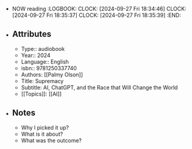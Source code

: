 - NOW reading
  :LOGBOOK:
  CLOCK: [2024-09-27 Fri 18:34:46]
  CLOCK: [2024-09-27 Fri 18:35:37]
  CLOCK: [2024-09-27 Fri 18:35:39]
  :END:
- ## Attributes
	- Type:: audiobook
	- Year:: 2024
	- Language:: English
	- isbn:: 9781250337740
	- Authors: [[Palmy Olson]]
	- Title: Supremacy
	- Subtitle: AI, ChatGPT, and the Race that Will Change the World
	- [[Topics]]: [[AI]]
- ## Notes
	- Why I picked it up?
	- What is it about?
	- What was the outcome?